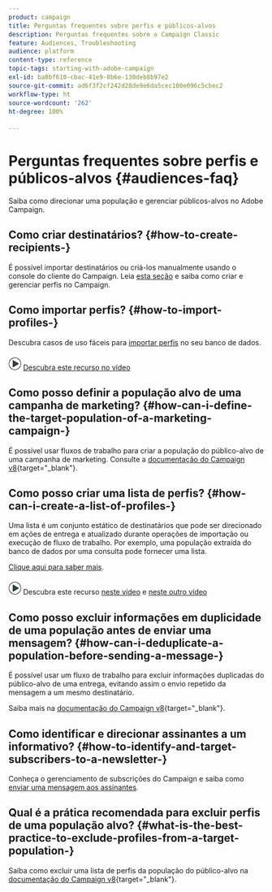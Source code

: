 ```yaml
---
product: campaign
title: Perguntas frequentes sobre perfis e públicos-alvos
description: Perguntas frequentes sobre o Campaign Classic
feature: Audiences, Troubleshooting
audience: platform
content-type: reference
topic-tags: starting-with-adobe-campaign
exl-id: ba8bf610-cbac-41e9-8b6e-130deb8b97e2
source-git-commit: ad6f3f2cf242d28de9e6da5cec100e096c5cbec2
workflow-type: ht
source-wordcount: '262'
ht-degree: 100%

---
```


# Perguntas frequentes sobre perfis e públicos-alvos {#audiences-faq}



Saiba como direcionar uma população e gerenciar públicos-alvos no Adobe Campaign.

## Como criar destinatários? {#how-to-create-recipients-}

É possível importar destinatários ou criá-los manualmente usando o console do cliente do Campaign. Leia [esta seção](../../platform/using/about-profiles.md) e saiba como criar e gerenciar perfis no Campaign.

## Como importar perfis? {#how-to-import-profiles-}

Descubra casos de uso fáceis para [importar perfis](../../platform/using/import-operations-samples.md) no seu banco de dados.

![](assets/do-not-localize/how-to-video.png) [Descubra este recurso no vídeo](https://experienceleague.adobe.com/pt-br/docs/campaign-classic-learn/tutorials/profile-management/importing-profiles)

## Como posso definir a população alvo de uma campanha de marketing? {#how-can-i-define-the-target-population-of-a-marketing-campaign-}

É possível usar fluxos de trabalho para criar a população do público-alvo de uma campanha de marketing. Consulte a [documentação do Campaign v8](https://experienceleague.adobe.com/docs/campaign/automation/campaign-orchestration/marketing-campaign-target#build-the-main-target-in-a-workflow.html?lang=pt-BR){target="_blank"}.

## Como posso criar uma lista de perfis? {#how-can-i-create-a-list-of-profiles-}

Uma lista é um conjunto estático de destinatários que pode ser direcionado em ações de entrega e atualizado durante operações de importação ou execução de fluxo de trabalho. Por exemplo, uma população extraída do banco de dados por uma consulta pode fornecer uma lista.

[Clique aqui para saber mais](../../platform/using/creating-and-managing-lists.md#creating-a-profile-list-from-a-group).

![](assets/do-not-localize/how-to-video.png) Descubra este recurso [neste vídeo](https://experienceleague.adobe.com/docs/campaign-classic-learn/tutorials/profile-management/creating-a-list-of-recipients-with-a-workflow.html?lang=pt-BR) e [neste outro vídeo](https://experienceleague.adobe.com/docs/campaign-classic-learn/tutorials/profile-management/creating-a-list-of-recipients.html?lang=pt-BR)

## Como posso excluir informações em duplicidade de uma população antes de enviar uma mensagem? {#how-can-i-deduplicate-a-population-before-sending-a-message-}

É possível usar um fluxo de trabalho para excluir informações duplicadas do público-alvo de uma entrega, evitando assim o envio repetido da mensagem a um mesmo destinatário.

Saiba mais na [documentação do Campaign v8](https://experienceleague.adobe.com/docs/campaign/automation/workflows/wf-activities/targeting-activities/deduplication.html?lang=pt-BR){target="_blank"}.

## Como identificar e direcionar assinantes a um informativo? {#how-to-identify-and-target-subscribers-to-a-newsletter-}

Conheça o gerenciamento de subscrições do Campaign e saiba como [enviar uma mensagem aos assinantes](../../delivery/using/managing-subscriptions.md).

## Qual é a prática recomendada para excluir perfis de uma população alvo? {#what-is-the-best-practice-to-exclude-profiles-from-a-target-population-}

Saiba como excluir uma lista de perfis da população do público-alvo na [documentação do Campaign v8](https://experienceleague.adobe.com/docs/campaign/automation/workflows/wf-activities/targeting-activities/read-list.html?lang=pt-BR){target="_blank"}.
